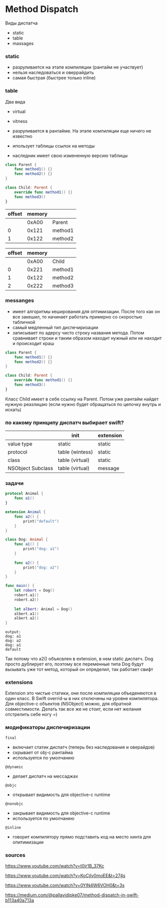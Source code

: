 # Method Dispatch

Виды диспатча 
- static 
- table
- massages 

### static 
- разруливается на этапе компиляции (рантайм не участвует)
- нельзя наследоваться и оверрайдить 
- самая быстрая (быстрее только inline)

### table 
Два вида
- virtual 
- vitness

- разруливается в рантайме. На этапе компиляции еще ничего не известно 
- ипользует таблицы ссылок на методы
- наследник имеет свою измененную версию таблицы

```swift 
class Parent {
    func method1() {}
    func method2() {}
}

class Child: Parent {
    override func method1() {}
    func method3()
}
```
|offset| memory||
| - | - | - |
| |0xA00|Parent|
|0|0x121|method1|
|1|0x122|method2|

|offset| memory||
| - | - | - |
| |0xA00|Child|
|0|0x221|method1|
|1|0x122|method2|
|2|0x222|method3|


### messanges 
- имеет алгоритмы кеширования для оптимизации. После того как он все закешил, то начинает работать примерно со скоростью табличной 
- самый медленный тип диспечиризации
- записывает по адерсу чисто строку названия метода. Потом сравнивает строки и таким образом находит нужный или не находит и происходит краш

```swift 
class Parent {
    func method1() {}
    func method2() {}
}

class Child: Parent {
    override func method1() {}
    func method3()
}
```
Класс Child имеет в себе ссылку на Parent. Потом уже рантайм найдет нужную реазлицаю (если нужно будет обращаться по цепочку внутрь и искать)

### по какому принципу диспатч выбирает swift?
||init|extension|
| - | - | - |
|value type|static|static|
|protocol|table (wintess)|static|
|class|table (virtual)|static|
|NSObject Subclass|table (virtual)|message|


### задачи 

```swift 
protocol Animal {
    func a1()
}

extension Animal {
    func a2() {
        print("default")
    }
}

class Dog: Animal {
    func a1() {
        print("dog: a1")
    }
    
    func a2() {
        print("dog: a2")
    }
}

func main() {
    let robert = Dog()
    robert.a1()
    robert.a2()
    
    let albert: Animal = Dog()
    albert.a1()
    albert.a2()
}
```
``` 
output: 
dog: a1
dog: a2
dog: a1
default
```
Так потому что a2() объясвлен в extension, в нем static диспатч. Dog просто дублирует его, поэтому все переменные типа Dog будут вызывать уже тот метод, который он определил, так работает свифт

### extensions
Extension это чистые статики, они после компиляции объеденяются в один класс. В Swift overrid-ы в них отключены на уровне компилятора. Для objective-c объектов (NSObject) можно, для обратной совместимости. Делать так все же не стоит, если нет желания отстрелить себе ногу =)

### модификаторы диспечиризации 

``` final ```
- включает статик диспатч (теперь без наследования и оверайдов)
- скрывает от obj-c рантайма
- используется по умолчанию

``` @dynamic ```
- делает диспатч на мессаджах 

``` @objc ```
- открывает видимость для objective-c runtime

```@nonobjc ```
- закрывает видимость для objective-c runtime
- используется по умолчанию

``` @inline ```
- говорит компилятору прямо подставить код на место хинта для опитимизации


### sources

https://www.youtube.com/watch?v=t0ir1B_37Kc

https://www.youtube.com/watch?v=KoCjIv0moEE&t=274s

https://www.youtube.com/watch?v=0YlN4W6VOH0&t=3s

https://medium.com/@pallavidipke07/method-dispatch-in-swift-b113a40a713a
